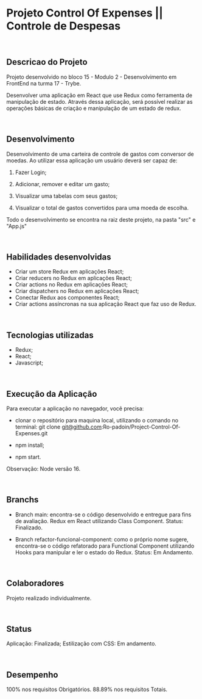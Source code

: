 <h1> Projeto Control Of Expenses || Controle de Despesas </h1>

<br/>

## Descricao do Projeto

Projeto desenvolvido no bloco 15 - Modulo 2 - Desenvolvimento em FrontEnd na turma 17 - Trybe. </br>

Desenvolver uma aplicação em React que use Redux como ferramenta de manipulação de estado. Através dessa aplicação, será possível realizar as operações básicas de criação e manipulação de um estado de redux.

<br/>

## Desenvolvimento

Desenvolvimento de uma carteira de controle de gastos com conversor de moedas. Ao utilizar essa aplicação um usuário deverá ser capaz de:

1. Fazer Login;

2. Adicionar, remover e editar um gasto;

3. Visualizar uma tabelas com seus gastos;

4. Visualizar o total de gastos convertidos para uma moeda de escolha.

Todo o desenvolvimento se encontra na raiz deste projeto, na pasta "src" e "App.js"

<br/>

## Habilidades desenvolvidas

  * Criar um store Redux em aplicações React;
  * Criar reducers no Redux em aplicações React;
  * Criar actions no Redux em aplicações React;
  * Criar dispatchers no Redux em aplicações React;
  * Conectar Redux aos componentes React;
  * Criar actions assíncronas na sua aplicação React que faz uso de Redux.

<br/>

## Tecnologias utilizadas

- Redux;
- React;
- Javascript;

<br/>


## Execução da Aplicação

Para executar a aplicação no navegador, você precisa:

- clonar o repositório para maquina local, utilizando o comando no terminal:
  git clone git@github.com:Ro-padoin/Project-Control-Of-Expenses.git

- npm install;

- npm start.

Observação: Node versão 16.

<br/>

## Branchs

- Branch main: encontra-se o código desenvolvido e entregue para fins de avaliação. Redux em React utilizando Class Component. Status: Finalizado.

- Branch refactor-funcional-component: como o próprio nome sugere, encontra-se o código refatorado para Functional Component utilizando Hooks para manipular e ler o estado do Redux. Status: Em Andamento.

<br/>

## Colaboradores

Projeto realizado individualmente.

<br/>

## Status

Aplicação: Finalizada;
Estilização com CSS: Em andamento.

<br/>

## Desempenho

100% nos requisitos Obrigatórios.
88.89% nos requisitos Totais.

